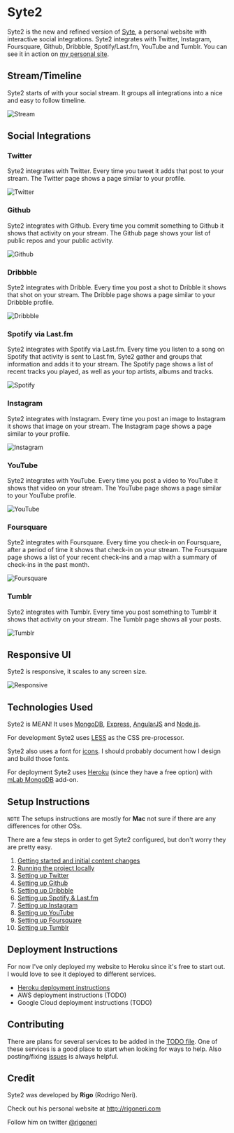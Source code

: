 # Syte2

Syte2 is the new and refined version of [Syte](http://github.com/rigoneri/syte), a personal website with interactive social integrations. Syte2 integrates with Twitter, Instagram, Foursquare, Github, Dribbble, Spotify/Last.fm, YouTube and Tumblr. You can see it in action on [my personal site](http://rigoneri.com).

## Stream/Timeline

Syte2 starts of with your social stream. It groups all integrations into a nice and easy to follow timeline.

![Stream](docs/images/stream.jpg)

## Social Integrations

### Twitter

Syte2 integrates with Twitter. Every time you tweet it adds that post to your stream. The Twitter page shows a page similar to your profile.

![Twitter](docs/images/twitter.jpg)

### Github

Syte2 integrates with Github. Every time you commit something to Github it shows that activity on your stream. The Github page shows your list of public repos and your public activity.

![Github](docs/images/github.jpg)

### Dribbble

Syte2 integrates with Dribble. Every time you post a shot to Dribble it shows that shot on your stream. The Dribble page shows a page similar to your Dribbble profile.

![Dribbble](docs/images/dribbble.jpg)

### Spotify via Last.fm

Syte2 integrates with Spotify via Last.fm. Every time you listen to a song on Spotify that activity is sent to Last.fm, Syte2 gather and groups that information and adds it to your stream. The Spotify page shows a list of recent tracks you played, as well as your top artists, albums and tracks.

![Spotify](docs/images/lastfm.jpg)

### Instagram

Syte2 integrates with Instagram. Every time you post an image to Instagram it shows that image on your stream. The Instagram page shows a page similar to your profile.

![Instagram](docs/images/instagram.jpg)

### YouTube

Syte2 integrates with YouTube. Every time you post a video to YouTube it shows that video on your stream. The YouTube page shows a page similar to your YouTube profile.

![YouTube](docs/images/youtube.jpg)

### Foursquare

Syte2 integrates with Foursquare. Every time you check-in on Foursquare, after a period of time it shows that check-in on your stream. The Foursquare page shows a list of your recent check-ins and a map with a summary of check-ins in the past month.

![Foursquare](docs/images/foursquare.jpg)

### Tumblr

Syte2 integrates with Tumblr. Every time you post something to Tumblr it shows that activity on your stream. The Tumblr page shows all your posts.

![Tumblr](docs/images/tumblr.jpg)

## Responsive UI

Syte2 is responsive, it scales to any screen size.

![Responsive](docs/images/responsive.jpg)

## Technologies Used

Syte2 is MEAN! It uses [MongoDB](https://www.mongodb.com/), [Express](http://expressjs.com/), [AngularJS](https://angularjs.org/) and [Node.js](https://nodejs.org).

For development Syte2 uses [LESS](http://lesscss.org) as the CSS pre-processor.

Syte2 also uses a font for [icons](client/app/fonts). I should probably document how I design and build those fonts.

For deployment Syte2 uses [Heroku](http://www.heroku.com/) (since they have a free option) with [mLab MongoDB](https://elements.heroku.com/addons/mongolab) add-on.

## Setup Instructions

`NOTE` The setups instructions are mostly for **Mac** not sure if there are any differences for other OSs.

There are a few steps in order to get Syte2 configured, but don't worry they are pretty easy.

1. [Getting started and initial content changes](docs/start.md)
2. [Running the project locally](docs/running.md)
3. [Setting up Twitter](docs/twitter.md)
4. [Setting up Github](docs/github.md)
5. [Setting up Dribbble](docs/dribbble.md)
6. [Setting up Spotify & Last.fm](docs/lastfm.md)
7. [Setting up Instagram](docs/instagram.md)
8. [Setting up YouTube](docs/youtube.md)
9. [Setting up Foursquare](docs/foursquare.md)
10. [Setting up Tumblr](docs/tumblr.md)

## Deployment Instructions

For now I've only deployed my website to Heroku since it's free to start out. I would love to see it deployed to different services.

* [Heroku deployment instructions](docs/heroku.md)
* AWS deployment instructions (TODO)
* Google Cloud deployment instructions (TODO)

## Contributing

There are plans for several services to be added in the [TODO file](docs/TODO.md). One of these services is a good place to start when looking for ways to help. Also posting/fixing [issues](https://github.com/rigoneri/Syte2/issues) is always helpful.

## Credit

Syte2 was developed by **Rigo** (Rodrigo Neri).

Check out his personal website at <http://rigoneri.com>

Follow him on twitter [@rigoneri](https://twitter.com/rigoneri)